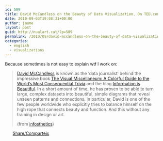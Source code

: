 ```yaml
---
id: 509
title: David McCandless on the Beauty of Data Visualization, On TED.com
date: 2010-09-03T19:08:31+00:00
author: jaume
layout: post
guid: http://nualart.cat/?p=509
permalink: /2010/09/david-mccandless-on-the-beauty-of-data-visualization-on-ted-com/
categories:
  - english
  - visualizations
---
```

Because sometimes is not easy to explain wtf I work on:

> <a href="http://www.davidmccandless.com/" onclick="_gaq.push(['_trackEvent', 'outbound-article', 'http://www.davidmccandless.com/', 'David McCandless']);" >David McCandless</a> is known as the &#8216;data journalist&#8217; behind the impressive book <a href="http://www.amazon.com/gp/product/0061748366?ie=UTF8&tag=informationae-20&linkCode=as2&camp=1789&creative=390957&creativeASIN=0061748366" onclick="_gaq.push(['_trackEvent', 'outbound-article', 'http://www.amazon.com/gp/product/0061748366?ie=UTF8&tag=informationae-20&linkCode=as2&camp=1789&creative=390957&creativeASIN=0061748366', 'The Visual Miscellaneum: A Colorful Guide to the World&#8217;s Most Consequential Trivia']);" >The Visual Miscellaneum: A Colorful Guide to the World&#8217;s Most Consequential Trivia</a> and the blog <a href="http://www.informationisbeautiful.net/" onclick="_gaq.push(['_trackEvent', 'outbound-article', 'http://www.informationisbeautiful.net/', 'Information is Beautiful']);" >Information is Beautiful</a>. In a short amount of time, he has proven to be able to turn large, complex datasets into beautiful, simple diagrams that reveal unseen patterns and connections. In particular, David is one of the few people worldwide who explicitly tries to balance himself on the high rope that connects beauty and function. And this without any training in design or art.
> 
> (from <a href="http://infosthetics.com/archives/2010/09/david_mccandless_on_the_beauty_of_data_visualization.html" onclick="_gaq.push(['_trackEvent', 'outbound-article', 'http://infosthetics.com/archives/2010/09/david_mccandless_on_the_beauty_of_data_visualization.html', 'infosthetics']);" title="infosthetics">infosthetics</a>)

<p style="text-align: center;">
</p>

<div class="addtoany_share_save_container addtoany_content_bottom">
  <div class="a2a_kit a2a_kit_size_32 addtoany_list a2a_target" id="wpa2a_47">
    <a href="https://www.addtoany.com/share" onclick="_gaq.push(['_trackEvent', 'outbound-article', 'https://www.addtoany.com/share', 'Share/Comparteix']);" class="a2a_dd addtoany_share_save"  style="background:url(http://nualart.cat/wp-content/plugins/add-to-any/share_16_16.png) no-repeat scroll 4px 0px;padding:0 0 0 25px;display:inline-block;height:16px;vertical-align:middle"><span>Share/Comparteix</span></a>
  </div>
</div>